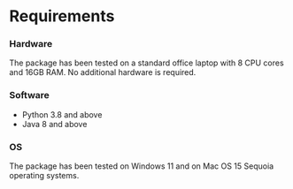 # Requirements

### Hardware
The package has been tested on a standard office laptop with 8 CPU cores and 16GB RAM. No additional hardware is required.

### Software
- Python 3.8 and above
- Java 8 and above

### OS
The package has been tested on Windows 11 and on Mac OS 15 Sequoia operating systems.
